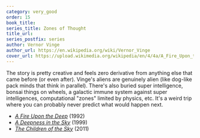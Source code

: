 ```yaml
---
category: very_good
order: 15
book_title:
series_title: Zones of Thought
title_url:
series_postfix: series
author: Vernor Vinge
author_url: https://en.wikipedia.org/wiki/Vernor_Vinge
cover_url: https://upload.wikimedia.org/wikipedia/en/4/4a/A_Fire_Upon_the_Deep.bookcover.jpg
---
```

The story is pretty creative and feels zero derivative from anything else that came before (or even after). Vinge's aliens are genuinely alien (like dog-like pack minds that think in parallel). There's also buried super intelligence, bonsai things on wheels, a galactic immune system against super intelligences, computational "zones" limited by physics, etc. It's a weird trip where you can probably never predict what would happen next.
  - [*A Fire Upon the Deep*](https://en.wikipedia.org/wiki/A_Fire_Upon_the_Deep) (1992)
  - [*A Deepness in the Sky*](https://en.wikipedia.org/wiki/A_Deepness_in_the_Sky) (1999)
  - [*The Children of the Sky*](https://en.wikipedia.org/wiki/The_Children_of_the_Sky_(novel)) (2011)
